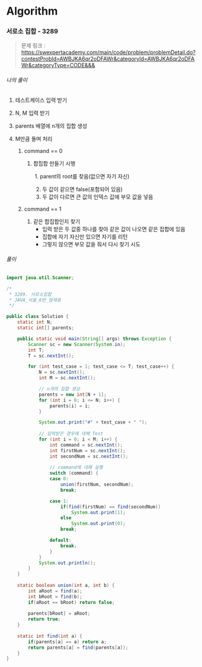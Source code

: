 # Algorithm

### 서로소 집합 - 3289

> 문제 링크 : https://swexpertacademy.com/main/code/problem/problemDetail.do?contestProbId=AWBJKA6qr2oDFAWr&categoryId=AWBJKA6qr2oDFAWr&categoryType=CODE&&&



###### 나의 풀이

1. 테스트케이스 입력 받기

2. N, M 입력 받기

3. parents 배열에 n개의 집합 생성

4. M만큼 돌며 처리

   1. command == 0

      1. 합집합 만들기 시행

         ​	1. parent의 root를 찾음(없으면 자기 자신)

         2. 두 값이 같으면 false(포함되어 있음)
         3. 두 값이 다르면 큰 값의 인덱스 값에 부모 값을 넣음

   2. command == 1
      1. 같은 합집합인지 찾기
         * 입력 받은 두 값중 하나를 찾아 같은 값이 나오면 같은 집합에 있음
         * 집합에 자기 자신만 있으면 자기를 리턴
         * 그렇지 않으면 부모 값을 줘서 다시 찾기 시도



###### 풀이

~~~java
import java.util.Scanner;

/*
 * 3289. 서로소집합
 * JAVA_서울_6반_엄재웅
 */

public class Solution {
	static int N;
	static int[] parents;

	public static void main(String[] args) throws Exception {
		Scanner sc = new Scanner(System.in);
		int T;
		T = sc.nextInt();

		for (int test_case = 1; test_case <= T; test_case++) {
			N = sc.nextInt();
			int M = sc.nextInt();

			// n개의 집합 생성
			parents = new int[N + 1];
			for (int i = 0; i <= N; i++) {
				parents[i] = i;
			}

			System.out.print("#" + test_case + " ");
			
			// 입력받은 경우에 대해 Test
			for (int i = 0; i < M; i++) {
				int command = sc.nextInt();
				int firstNum = sc.nextInt();
				int secondNum = sc.nextInt();
				
				// command에 대해 실행
				switch (command) {
				case 0:
					union(firstNum, secondNum);
					break;

				case 1:
					if(find(firstNum) == find(secondNum))
						System.out.print(1);
					else
						System.out.print(0);
					break;

				default:
					break;
				}
			}
			System.out.println();
		}
	}
	
	static boolean union(int a, int b) {
		int aRoot = find(a);
		int bRoot = find(b);
		if(aRoot == bRoot) return false;
		
		parents[bRoot] = aRoot;
		return true;
	}
	
	static int find(int a) {
		if(parents[a] == a)	return a;
		return parents[a] = find(parents[a]);
	}
}
~~~

